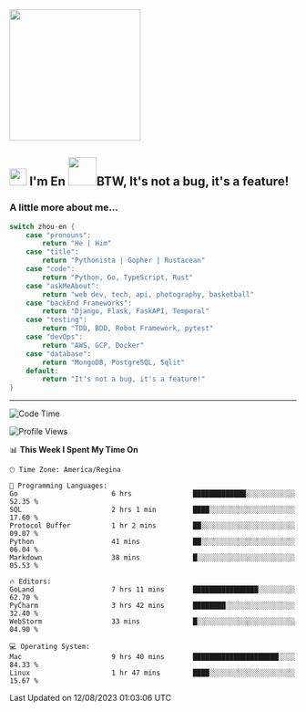 <img align='center' src="https://media.giphy.com/media/GP1TJJSV4Ys1r64q2A/giphy.gif" width="230">

<h2><img src="https://emojis.slackmojis.com/emojis/images/1531849430/4246/blob-sunglasses.gif?1531849430" width="30"/> I'm En <img src="https://media.giphy.com/media/12oufCB0MyZ1Go/giphy.gif" width="50">BTW, It's not a bug, it's a feature!</h2>


<!-- <img align='right' src="https://media.giphy.com/media/M9gbBd9nbDrOTu1Mqx/giphy.gif" width="230"> -->


### A little more about me... 
<!--
```javascript
const zhou-en = {
    pronouns: "He" | "Him",
    title: "Pythonista" | "Gopher" | "Rustacean",
    code: ["Python", "Go", "Rust", "TypeScript"],
    askMeAbout: ["web dev", "tech", "app dev", "photography"],
    technologies: {
        backEnd: {
            python: ["Django", "Flask", "FaskAPI"],
            go: []
        },
        scraping: ["selenium", "scrapy", "spider"],
        testing: ["Robot Framework"],
        devOps: ["AWS", "Docker", "GCP", "Nginx"],
        databases: ["mongo", "postgresql", "sqlite"],
        misc: ["Firebase", "Heroku"]
    },
    architecture: ["Event Driven Architecture", "Microservices"],
    currentFocus: ["Temporal", "Rust"],
    funFact: "It's not a bug, it's a feature!"
};
```
  -->

```go
switch zhou-en {
    case "pronouns":
        return "He | Him"
    case "title":
        return "Pythonista | Gopher | Rustacean"
    case "code":
        return "Python, Go, TypeScript, Rust"
    case "askMeAbout":
        return "web dev, tech, api, photography, basketball"
    case "backEnd Frameworks":
        return "Django, Flask, FaskAPI, Temporal"
    case "testing":
        return "TDD, BDD, Robot Framework, pytest"
    case "devOps":
        return "AWS, GCP, Docker"
    case "database":
        return "MongoDB, PostgreSQL, Sqlit"
    default:
        return "It's not a bug, it's a feature!"
}
```




---
<!--START_SECTION:waka-->
![Code Time](http://img.shields.io/badge/Code%20Time-868%20hrs%2034%20mins-blue)

![Profile Views](http://img.shields.io/badge/Profile%20Views-0-blue)

📊 **This Week I Spent My Time On** 

```text
🕑︎ Time Zone: America/Regina

💬 Programming Languages: 
Go                       6 hrs               █████████████░░░░░░░░░░░░   52.35 % 
SQL                      2 hrs 1 min         ████░░░░░░░░░░░░░░░░░░░░░   17.60 % 
Protocol Buffer          1 hr 2 mins         ██░░░░░░░░░░░░░░░░░░░░░░░   09.07 % 
Python                   41 mins             ██░░░░░░░░░░░░░░░░░░░░░░░   06.04 % 
Markdown                 38 mins             █░░░░░░░░░░░░░░░░░░░░░░░░   05.53 % 

🔥 Editors: 
GoLand                   7 hrs 11 mins       ████████████████░░░░░░░░░   62.70 % 
PyCharm                  3 hrs 42 mins       ████████░░░░░░░░░░░░░░░░░   32.40 % 
WebStorm                 33 mins             █░░░░░░░░░░░░░░░░░░░░░░░░   04.90 % 

💻 Operating System: 
Mac                      9 hrs 40 mins       █████████████████████░░░░   84.33 % 
Linux                    1 hr 47 mins        ████░░░░░░░░░░░░░░░░░░░░░   15.67 % 
```


 Last Updated on 12/08/2023 01:03:06 UTC
<!--END_SECTION:waka-->
